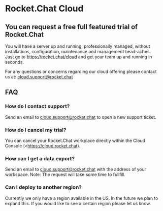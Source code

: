 # Rocket.Chat Cloud

## You can request a free full featured trial of Rocket.Chat

You will have a server up and running, professionally managed, without installations, configuration, maintenance and management head-aches. Just go to <https://rocket.chat/cloud> and get your team up and running in seconds.

For any questions or concerns regarding our cloud offering please contact us at: cloud.support@rocket.chat

## FAQ

### How do I contact support?

Send an email to cloud.support@rocket.chat to open a new support ticket.

### How do I cancel my trial?

You can cancel your Rocket.Chat workplace directly within the Cloud Console (<https://cloud.rocket.chat).

### How can I get a data export?

Send an email to cloud.support@rocket.chat with the  address of your workspace.  Note: The request will take some time to fullfill.

### Can I deploy to another region?

Currently we only have a region available in the US.  In the future we plan to expand this.  If you would like to see a certain region please let us know.
